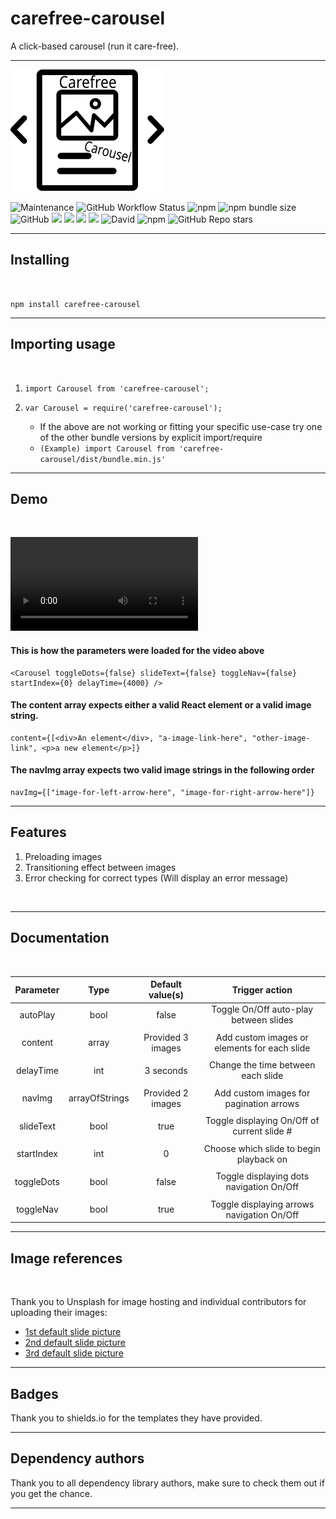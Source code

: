 # carefree-carousel

A click-based carousel (run it care-free).

---
![](./assets/carousel.svg)

![Maintenance](https://img.shields.io/maintenance/yes/2021?label=Active%3F&style=for-the-badge)
![GitHub Workflow Status](https://img.shields.io/github/workflow/status/eno-d/carefree-carousel/Publish%20to%20npm?style=for-the-badge)
![npm](https://img.shields.io/npm/v/carefree-carousel?label=Latest&style=for-the-badge)
![npm bundle size](https://img.shields.io/bundlephobia/min/carefree-carousel?label=Size&style=for-the-badge)
![GitHub](https://img.shields.io/github/license/eno-d/carefree-carousel?style=for-the-badge)
![](https://img.shields.io/github/package-json/dependency-version/eno-d/carefree-carousel/react-dom?style=for-the-badge&label=Need:%20React-dom)
![](https://img.shields.io/github/package-json/dependency-version/eno-d/carefree-carousel/react?style=for-the-badge&label=Need:%20React)
![](https://img.shields.io/github/package-json/dependency-version/eno-d/carefree-carousel/react-use-images?style=for-the-badge&label=Need:%20React-use-images)
![](https://img.shields.io/github/package-json/dependency-version/eno-d/carefree-carousel/prop-types?style=for-the-badge&label=Need:%20prop-types)
![David](https://img.shields.io/david/eno-d/carefree-carousel?style=for-the-badge)
![npm](https://img.shields.io/npm/dw/carefree-carousel?label=Downloads&style=for-the-badge)
![GitHub Repo stars](https://img.shields.io/github/stars/eno-d/carefree-carousel?style=social)

---

## Installing

<br/>

``` npm install carefree-carousel ```

---

## Importing usage

<br/>

1. ``` import Carousel from 'carefree-carousel'; ```

2. ``` var Carousel = require('carefree-carousel'); ```

    * If the above are not working or fitting your specific use-case try one of the other bundle versions by explicit import/require 
    - ``` (Example) import Carousel from 'carefree-carousel/dist/bundle.min.js' ```

---

## Demo

<br/>

<video src="https://user-images.githubusercontent.com/88824507/134108105-acd1dc0d-30f6-4e6f-a83a-71b97109b001.mov"></video>

#### This is how the parameters were loaded for the video above
```
<Carousel toggleDots={false} slideText={false} toggleNav={false} startIndex={0} delayTime={4000} />

```
#### The content array expects either a valid React element or a valid image string.
```
content={[<div>An element</div>, "a-image-link-here", "other-image-link", <p>a new element</p>]}
```
#### The navImg array expects two valid image strings in the following order 
```
navImg={["image-for-left-arrow-here", "image-for-right-arrow-here"]}
```

---

## Features

1) Preloading images
2) Transitioning effect between images
3) Error checking for correct types (Will display an error message)

<br/>

---

## Documentation

<br/>

| Parameter 	| Type 	| Default value(s)      | Trigger action         
|:------------:	|:-----:|:------------------:|:------------------------:
| autoPlay      | bool 	| false	             | Toggle On/Off auto-play between slides
|               |       |                    |                        
| content       | array | Provided 3 images  | Add custom images or elements for each slide
|               |       |                    |  
| delayTime     | int 	| 3 seconds          | Change the time between each slide 
|               |       |                    | 
| navImg        | arrayOfStrings | Provided 2 images  | Add custom images for pagination arrows 
|               |       |                    | 
| slideText     | bool  | true              | Toggle displaying On/Off of current slide # 
|               |       |                    | 
| startIndex    | int   | 0                  | Choose which slide to begin playback on  
|               |       |                    | 
| toggleDots    | bool  | false              | Toggle displaying dots navigation On/Off 
|               |       |                    | 
| toggleNav     | bool  | true               | Toggle displaying arrows navigation On/Off

---

## Image references

<br/>

Thank you to Unsplash for image hosting and individual contributors for uploading their images:

* [1st default slide picture](https://unsplash.com/@corey_lyfe)
* [2nd default slide picture](https://unsplash.com/@reallynattu)
* [3rd default slide picture](https://unsplash.com/@rpnickson)

---

## Badges

Thank you to shields.io for the templates they have provided.

---

## Dependency authors

Thank you to all dependency library authors, make sure to check them out if you get the chance.

---
